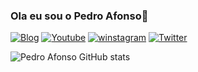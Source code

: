 ### Ola eu sou o Pedro Afonso👋
[![Blog](https://img.shields.io/badge/Blogger-FF5722?style=for-the-badge&logo=blogger&logoColor=white)](https://github.com/Pedromanuelafonso47/Pedromanuelafonso47/edit/main/README.md)
[![Youtube](https://img.shields.io/badge/YouTube-FF0000?style=for-the-badge&logo=youtube&logoColor=white)](https://www.youtube.com/channel/UC7QhKLP1KyaQLQlE-iDrPiw) 
[![winstagram](https://img.shields.io/badge/Instagram-E4405F?style=for-the-badge&logo=instagram&logoColor=white)](https://www.youtube.com/channel/UC7QhKLP1KyaQLQlE-iDrPiw)
[![Twitter](https://img.shields.io/badge/Twitter-1DA1F2?style=for-the-badge&logo=twitter&logoColor=white)](https://www.youtube.com/channel/UC7QhKLP1KyaQLQlE-iDrPiw)

![Pedro Afonso GitHub stats](https://github-readme-stats.vercel.app/api?username=Pedromanuelafonso47_icons=true&theme=radical)

